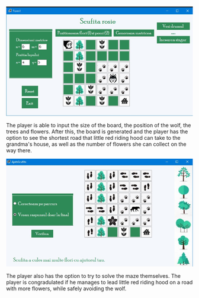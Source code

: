 ![Project Logo](p2.jpeg)

The player is able to input the size of the board, the position of the wolf, the trees and flowers. After this, the board is generated and the player has the option to see the shortest road that little red riding hood can take to the grandma's house, as well as the number of flowers she can collect on the way there.

![Project Logo](p3.jpeg)

The player also has the option to try to solve the maze themselves. The player is congradulated if he manages to lead little red riding hood on a road with more flowers, while safely avoiding the wolf.
